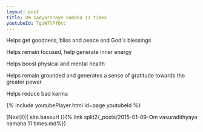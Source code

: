 ```yaml
---
layout: post
title: Om Sadyarshaye namaha 11 times
youtubeId: TgzWTlPfQtc
---
```

 
 
Helps get goodness, bliss and peace and God's blessings
 
Helps remain focused, help generate inner energy 
 
Helps boost physical and mental health 
 
Helps remain grounded and generates a sense of gratitude towards the greater power 
 
Helps reduce bad karma
 
 
 
 


{% include youtubePlayer.html id=page.youtubeId %}
 
[Next]({{ site.baseurl }}{% link  split2/_posts/2015-01-09-Om vasuradithyaya namaha 11 times.md%})
 
